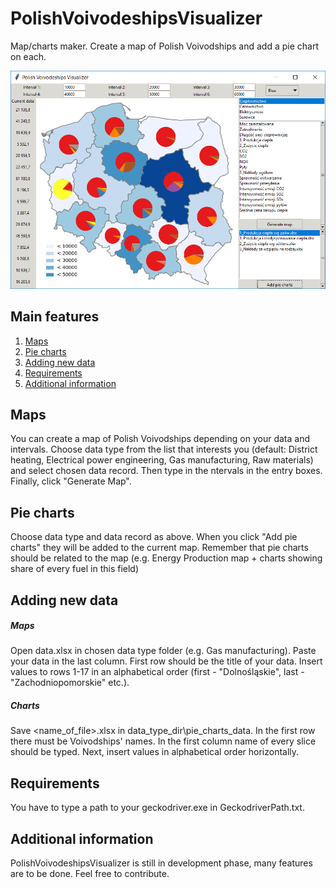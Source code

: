 # PolishVoivodeshipsVisualizer
Map/charts maker. Create a map of Polish Voivodships and add a pie chart on each. 

![alt text](https://raw.githubusercontent.com/Naatoo/PolishVoivodeshipsVisualizer/master/UI_sample.png)

## Main features
1. [Maps](#maps "Maps")
1. [Pie charts](#pie-charts "Pie charts")
1. [Adding new data](#adding-new-data "Adding new data")
1. [Requirements](#requirements "Requirements")
1. [Additional information](#additional-information "Additional information")

## Maps
You can create a map of Polish Voivodships depending on your data and intervals. Choose data type from the list that interests you (default: District heating, Electrical power engineering, Gas manufacturing, Raw materials) and select chosen data record. Then type in the  ntervals in the entry boxes. Finally, click "Generate Map".

## Pie charts
Choose data type and data record as above. When you click "Add pie charts" they will be added to the current map. Remember that pie charts should be related to the map (e.g. Energy Production map + charts showing share of every fuel in this field)

## Adding new data
##### Maps
Open data.xlsx in chosen data type folder (e.g. Gas manufacturing). Paste your data in the last column. First row should be the title of your data. Insert values to rows 1-17 in an alphabetical order (first - "Dolnośląskie", last - "Zachodniopomorskie" etc.).

##### Charts
Save <name_of_file>.xlsx in data_type_dir\pie_charts_data\. In the first row there must be Voivodships' names. In the first column name of every slice should be typed. Next, insert values in alphabetical order horizontally.

## Requirements
You have to type a path to your geckodriver.exe in GeckodriverPath.txt.

## Additional information
PolishVoivodeshipsVisualizer is still in development phase, many features are to be done. Feel free to contribute.
